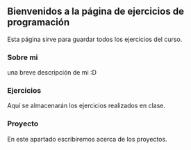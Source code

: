 ## Bienvenidos a la página de ejercicios de programación
Esta página sirve para guardar todos los ejercicios del curso.

### Sobre mi
una breve descripción de mi :D
### Ejercicios 
Aquí se almacenarán los ejercicios realizados en clase.
### Proyecto
En este apartado escribiremos acerca de los proyectos.
